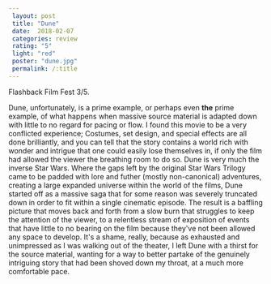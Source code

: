 ```yaml
---
 layout: post
 title: "Dune"
 date:  2018-02-07
 categories: review 
 rating: "5"
 light: "red"
 poster: "dune.jpg"
 permalink: /:title
---
```


Flashback Film Fest 3/5.

Dune, unfortunately, is a prime example, or perhaps even **the** prime example, of what happens when massive source material is adapted down with little to no regard for pacing or flow. I found this movie to be a very conflicted experience; Costumes, set design, and special effects are all done brilliantly, and you can tell that the story contains a world rich with wonder and intrigue that one could easily lose themselves in, if only the film had allowed the viewer the breathing room to do so. Dune is very much the inverse Star Wars. Where the gaps left by the original Star Wars Trilogy came to be padded with lore and futher (mostly non-canonical) adventures, creating a large expanded universe within the world of the films, Dune started off as a massive saga that for some reason was severely truncated down in order to fit within a single cinematic episode. The result is a baffling picture that moves back and forth from a slow burn that struggles to keep the attention of the viewer, to a relentless stream of exposition of events that have little to no bearing on the film because they've not been allowed any space to develop. It's a shame, really, because as exhausted and unimpressed as I was walking out of the theater, I left Dune with a thirst for the source material, wanting for a way to better partake of the genuinely intriguing story that had been shoved down my throat, at a much more comfortable pace. 